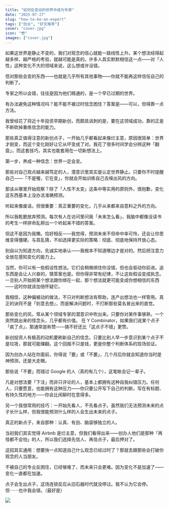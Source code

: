 ```yaml
---
title: "如何在变动的世界中成为专家"
date: "2025-07-27"
slug: "how-to-be-an-expert"
tags: ["创业", "好文推荐"]
cover: "cover.jpg"
icon: "😎"
images: ["cover.jpg"]
---
```

如果这世界是静止不变的，我们对观念的信心就能一路线性上升。某个想法经得起越多样、越严格的考验，就越可能是真的。许多人其实默默相信这一点——对「人性」这种变化不大的领域来说，这么想或许没错。



但对那些会变的东西——也就是几乎所有其他事物——你就不能再这样信任自己的判断了。



专家之所以会错，往往是因为他们精通的，是一个早已过期的世界。



有办法避免这种情况吗？能不能不被过时信念困住？答案是——可以，但得靠一点方法。



我曾经花了将近十年投资早期新创，而颇具讽刺的是，要在这领域成功，靠的正是不断砍掉重练信念的能力。



那些真正值得注意的新创点子，一开始几乎都看起来像烂主意，原因很简单：世界才刚变，而这个变化刚好让它从坏变成了对。我花了很多时间学会分辨这种「翻盘」，而这套技巧，其实也能套用在一切新想法上。



第一步，养成一种信念：世界一定会变。



那些对自己观点越来越笃定的人，潜意识里其实是认定世界静止。只要你不时提醒自己——「不是喔，它在变」，你就会开始训练自己去嗅出风的方向。



那该从哪里开始观察？除了「人性不太变」这条中等实用的原则外，很抱歉，变化这东西基本上没办法准确预测。



听起来像废话，但很重要：真正重要的变化，几乎从来都来自意料之外的方向。



所以我乾脆放弃预测。每次有人在访问里问我「未来怎么看」，我脑中都像没读书的考生一样拼命乱掰出一个听起来不错的答案。



但这不是因为我懒。恰好相反——我觉得，预测未来不但命中率可怜，还会让你思维变得僵硬。与其乱猜，不如选择更实际的策略：彻底、彻底地保持开放心态。



别自以为知道方向，先诚实地承认——我根本不知道哪边才是对的。然后把注意力全放在感知变化的能力上。



当然，你可以有一些假设性想法。它们会稍微绑住你没错，但也会驱动你前进。追东西是会让人兴奋的，猜答案也是。但你得非常有纪律，不让这些假设变成执念。
一旦别人开始把某个想法跟你绑在一起，那个想法就更可能变成你想相信的东西——这时你就该加倍怀疑它。



我相信，这种偏被动的做法，不只对判断想法有帮助，连产出想法也一样管用。真正的诀窍不是「刻意去想」，而是解决问题时，不打断那些莫名冒出来的直觉。



那些变化的风，常从某个领域专家的潜意识中吹出来。只要你对某件事够熟，一个突然跳出来的怪念头，几乎都有价值。
在 Y Combinator，如果我们说某个点子「疯了点」，那通常是称赞——搞不好还比「这点子不错」更赞。



新创投资人有极高的动机要刷新自己的信念。只要比别人早一步意识到某个点子不是垃圾，那就可能赚翻。这个回报不只是钱，更是你整个判断体系的现场验证。



因为创办人站在你面前，你得说「要」或「不要」，几个月后你就会知道你当时是神预测，还是大走眼。



那些说「不要」而错过 Google 的人（真的有几个），这笔帐会记一辈子。



凡是对想法要「下注」而非只评论的人，基本上都拥有这种自我纠错压力。任何人，只要愿意，也能拥有这种压力——你只要公开写下自己的判断。写在有标题、有持久性的地方——你会比闲聊时在意得多。



另一个我很常用的技巧：一开始先看人，不先看点子。虽然我们无法预测未来的点子长什么样，但我很能预测什么样的人会生出未来的点子。



真正的新点子，来自那种：认真、有劲、脑袋够独立的人。



当初我们其实觉得 Airbnb 是烂主意，但我们看得出来——创办人他们是那种「再怪都不会怕」的人，所以我们选择先信人、再信点子，最后押对了。



这招其实通用：想要快一点知道自己什么观念已经过时了？那就去跟那些会打破你观念的人当朋友。



不被自己的专业反困住，已经够难了，而未来只会更难。因为变化不是加速了——变化一直都在加速。



点子会生出点子，这场连锁反应从旧石器时代就没停过。我不认为它会停。
但⋯⋯也许我会错。（最好是）




![](https://prod-files-secure.s3.us-west-2.amazonaws.com/112d0858-5090-4d34-a606-b75eb8d65fd2/46476355-9cf3-4e99-9b7a-3531bc426380/1000202064.png?X-Amz-Algorithm=AWS4-HMAC-SHA256&X-Amz-Content-Sha256=UNSIGNED-PAYLOAD&X-Amz-Credential=ASIAZI2LB466XG5XGHLO%2F20250818%2Fus-west-2%2Fs3%2Faws4_request&X-Amz-Date=20250818T040904Z&X-Amz-Expires=3600&X-Amz-Security-Token=IQoJb3JpZ2luX2VjEFMaCXVzLXdlc3QtMiJHMEUCIQD1XfP4aEA2TnJAoIRG6MiJyLmqmmdjz0KMBlI3%2B1pUewIgJ%2B2pOAysPCeWrJKLWLh%2F50l6DywROylSfvyI4IowM2QqiAQInP%2F%2F%2F%2F%2F%2F%2F%2F%2F%2FARAAGgw2Mzc0MjMxODM4MDUiDNVPr%2BHVfANhwSDZwSrcA4klNfSq54W%2F0Blv%2FvHyM6uAZStIuT%2BxrzrMpzf4SrQmVzM879N6jvNOI8VR1WKmBCI9dCb5qu9QWNYDMcqEXb%2BA%2BX7C%2F8Te7q5OVF5kvUgyeR8BWEiHSxyGm7RehMQxvKPQVsElsYB4T8CXJy%2FjXydtAXkAOTMrktRH0xlSzVHUeVODfabN8Kf%2B0sGWG51k%2FHgaiVLe5kHtRXNYNyesW%2BFL7Em%2B%2FjXp2uLh2bQabPQkKZs%2BxD3CVy7D9vtusyo99%2FfPqie7qcbezNSBLeMX2pmN%2BoVDwx%2BRhHVxu0bTBmHGtPjA6EpCYQ4N%2FahuEzs5LjeEGZFUgKtLusLUytrWcewkOnQ2cMupXk0qzNuzOf76qN63Nmqjjvl8MkbnX8Oi9f6MIsrC6onf%2F0UXDQVh5S%2B%2FLDkDu9QIbYfLbcnqp%2Fj%2FcjCVLXh7jE5%2B8G1r7yYLX7DZp5PHeMTEmZ8n4RamxfW4R%2F5e0xaAgmDODgbOXqpb17sKYhZGALtM%2BNBi4PM2Uc02OUhHcvDx%2BQn%2FL9ILKwCpdHQ6Mzjba9NusfxjhcJXjvqIYABYOt%2B0GQ7AHAL3VIz7EUGVm7Vd2qVz8LX8lvlPsuJmPCVDEYIEO8NxfLoARhtLheYPYBB%2B%2FNeoML62isUGOqUB4hkJofnruUkchNZM5JFeUlTz2SC9Bk2%2FFh5hFkqqnEANatCut1sSejqHxZBVzMwUb93VMaYJo%2Bqe7kOC%2BolQp1w381su4Bf1SLpVU%2FMMLP0JEYUDJS6%2Fzdq3kzemTthAa%2Fd5ISWUfSLTBguLdMAB%2FiZAN92c9cdsKW3NQqHw5kkCK%2BP1EdWynrsxUQwujnMHLYVFhBnyl34ndDB8are9gucGtNFH&X-Amz-Signature=e6d778017dcf95b181be3e55ddeb3e58464abba1fd5d88ed26f1e2d8ba5749b6&X-Amz-SignedHeaders=host&x-amz-checksum-mode=ENABLED&x-id=GetObject)

